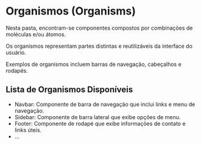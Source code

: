 # Organismos (Organisms)

Nesta pasta, encontram-se componentes compostos por combinações de moléculas e/ou átomos.

Os organismos representam partes distintas e reutilizáveis da interface do usuário.

Exemplos de organismos incluem barras de navegação, cabeçalhos e rodapés.

## Lista de Organismos Disponíveis

- Navbar: Componente de barra de navegação que inclui links e menu de navegação.
- Sidebar: Componente de barra lateral que exibe opções de menu.
- Footer: Componente de rodapé que exibe informações de contato e links úteis.
- ...